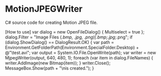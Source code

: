 # MotionJPEGWriter
C# source code for creating Motion JPEG file.

[How to use]
var dialog = new OpenFileDialog() { Multiselect = true };
dialog.Filter = "Image Files (*.bmp, *.jpg, *.png)|*.bmp;*.jpg;*.png";
if (dialog.ShowDialog() == DialogResult.OK)
{
    var path = Environment.GetFolderPath(Environment.SpecialFolder.Desktop) + @"\test.avi";
    var output = System.IO.File.OpenWrite(path);
    var writer = new MjpegWriter(output, 640, 480, 1);
    foreach (var item in dialog.FileNames)
    {
        writer.AddImage(new Bitmap(item));
    }
    writer.Close();
    MessageBox.Show(path + "\nis created.");
}
